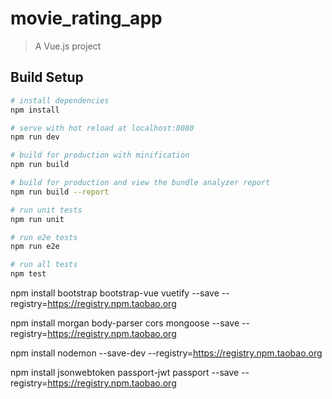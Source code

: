 # movie_rating_app

> A Vue.js project

## Build Setup

``` bash
# install dependencies
npm install

# serve with hot reload at localhost:8080
npm run dev

# build for production with minification
npm run build

# build for production and view the bundle analyzer report
npm run build --report

# run unit tests
npm run unit

# run e2e tests
npm run e2e

# run all tests
npm test
```


 npm install bootstrap bootstrap-vue vuetify --save --registry=https://registry.npm.taobao.org
 
  npm install morgan body-parser cors mongoose --save --registry=https://registry.npm.taobao.org
  
  
  npm install nodemon --save-dev --registry=https://registry.npm.taobao.org

npm install jsonwebtoken passport-jwt passport --save --registry=https://registry.npm.taobao.org
